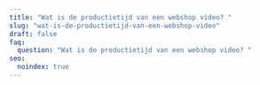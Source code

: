 ```yaml
---
title: "Wat is de productietijd van een webshop video? "
slug: "wat-is-de-productietijd-van-een-webshop-video"
draft: false
faq:
  question: "Wat is de productietijd van een webshop video? "
seo:
  noindex: true
---
```

